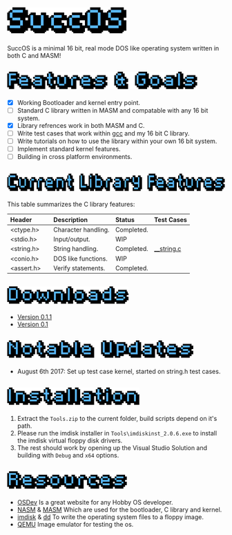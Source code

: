 # <img src="Docs/succOS logoblue.png?raw=true" height=60/>
SuccOS is a minimal 16 bit, real mode DOS like operating system written in both C and MASM!

## <img src="Docs/Features & Goalsblue.png?raw=true" height=40/>
* [x] Working Bootloader and kernel entry point.
* [ ] Standard C library written in MASM and compatable with any 16 bit system.
* [x] Library refrences work in both MASM and C.
* [ ] Write test cases that work within [gcc](https://gcc.gnu.org/) and my 16 bit C library.
* [ ] Write tutorials on how to use the library within your own 16 bit system.
* [ ] Implement standard kernel features. 
* [ ] Building in cross platform environments.

## <img src="Docs/Current Library Featuresblue.png?raw=true" height=40/>
This table summarizes the C library features:

| Header        | Description                       | Status        | Test Cases
| :------------ | :-------------------------------- | :------------ | :---------
<ctype.h>       | Character handling.               | Completed.    | 
<stdio.h>       | Input/output.                     | WIP           |
<string.h>      | String handling.                  | Completed.    | [__string.c](SuccOS/libsrc/tests/__string.c)  
<conio.h>       | DOS like functions.               | WIP           |
<assert.h>      | Verify statements.                | Completed.

## <img src="Docs/Downloadsblue.png?raw=true" height=40/>
* [Version 0.1.1](https://github.com/SpookyVerkauferin/SuccOS/archive/master.zip)
* [Version 0.1](https://github.com/SpookyVerkauferin/SuccOS-0.1) 

## <img src="Docs/Notable Updatesblue.png?raw=true" height=40/>
* August 6th 2017: Set up test case kernel, started on string.h test cases.

## <img src="Docs/Installationblue.png?raw=true" height=40/>
1) Extract the `Tools.zip` to the current folder, build scripts depend on it's path.
2) Please run the imdisk installer in `Tools\imdiskinst_2.0.6.exe` to install the imdisk virtual floppy disk drivers. 
3) The rest should work by opening up the Visual Studio Solution and building with `Debug` and `x64` options.

## <img src="Docs/Resourcesblue.png?raw=true" height=40/>
* [OSDev] Is a great website for any Hobby OS developer.
* [NASM] & [MASM] Which are used for the bootloader, C library and kernel.
* [imdisk] & [dd] To write the operating system files to a floppy image.
* [QEMU] Image emulator for testing the os.

[QEMU]:   http://www.qemu.org/
[imdisk]: http://www.ltr-data.se/opencode.html/
[dd]:	    http://uranus.chrysocome.net/linux/rawwrite/dd-old.htm
[OSDev]:  http://wiki.osdev.org/Main_Page
[MASM]:   http://www.masm32.com/download.htm
[NASM]:   http://www.nasm.us/index.php
